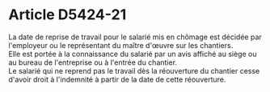 # Article D5424-21

  
La date de reprise de travail pour le salarié mis en chômage est décidée par l'employeur ou le représentant du maître d'œuvre sur les chantiers.   
Elle est portée à la connaissance du salarié par un avis affiché au siège ou au bureau de l'entreprise ou à l'entrée du chantier.   
Le salarié qui ne reprend pas le travail dès la réouverture du chantier cesse d'avoir droit à l'indemnité à partir de la date de cette réouverture.